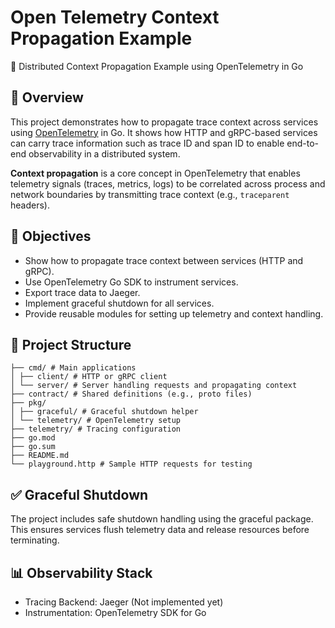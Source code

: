 # Open Telemetry Context Propagation Example

📡 Distributed Context Propagation Example using OpenTelemetry in Go

## 📘 Overview

This project demonstrates how to propagate trace context across services using [OpenTelemetry](https://opentelemetry.io/) in Go. It shows how HTTP and gRPC-based services can carry trace information such as trace ID and span ID to enable end-to-end observability in a distributed system.

**Context propagation** is a core concept in OpenTelemetry that enables telemetry signals (traces, metrics, logs) to be correlated across process and network boundaries by transmitting trace context (e.g., `traceparent` headers).

## 🎯 Objectives

- Show how to propagate trace context between services (HTTP and gRPC).
- Use OpenTelemetry Go SDK to instrument services.
- Export trace data to Jaeger.
- Implement graceful shutdown for all services.
- Provide reusable modules for setting up telemetry and context handling.

## 🧱 Project Structure

```
├── cmd/ # Main applications
│ ├── client/ # HTTP or gRPC client
│ └── server/ # Server handling requests and propagating context
├── contract/ # Shared definitions (e.g., proto files)
├── pkg/
│ ├── graceful/ # Graceful shutdown helper
│ └── telemetry/ # OpenTelemetry setup
├── telemetry/ # Tracing configuration
├── go.mod
├── go.sum
├── README.md
└── playground.http # Sample HTTP requests for testing
```

## ✅ Graceful Shutdown

The project includes safe shutdown handling using the graceful package. This ensures services flush telemetry data and release resources before terminating.

## 📊 Observability Stack

- Tracing Backend: Jaeger (Not implemented yet)
- Instrumentation: OpenTelemetry SDK for Go
